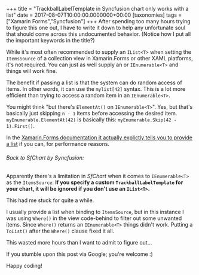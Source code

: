 +++
title = "TrackballLabelTemplate in Syncfusion chart only works with a list"
date = 2017-08-07T10:00:00.0000000+00:00
[taxonomies]
tags = ["Xamarin Forms","Syncfusion"]
+++
After spending too many hours trying to figure this one out, I have to write it down to help any unfortunate soul that should come across this undocumented behavior. (Notice how I put all the important keywords in the title?)

While it's most often recommended to supply an `IList<T>` when setting the `ItemsSource` of a collection view in Xamarin.Forms or other XAML platforms, it's not required. You can just as well supply an or `IEnumerable<T>` and things will work fine.

The benefit if passing a list is that the system can do random access of items. In other words, it can use the `mylist[42]` syntax. This is a lot more efficient than trying to access a random item in an `IEnumerable<T>`.

You might think "but there's `ElementAt()` on `IEnumerable<T>`". Yes, but that's basically just skipping `n - 1` items before accessing the desired item. `myEnumerable.ElementAt(42)` is basically this: `myEnumerable.Skip(42 - 1).First()`.

In the [Xamarin.Forms documentation it actually explictly tells you to provide a list](https://developer.xamarin.com/guides/xamarin-forms/user-interface/listview/performance/#Improving_ListView_Performance) if you can, for performance reasons.

###### Back to *SfChart* by Syncfusion:

Apparently there's a limitation in *SfChart* when it comes to `IEnumerable<T>` as the `ItemsSource`: **If you specify a custom `TrackballLabelTemplate` for your chart, it will be ignored if you don't use an `IList<T>`.**

This had me stuck for quite a while.

I usually provide a list when binding to `ItemsSource`, but in this instance I was using `Where()` in the view code-behind to filter out some unwanted items. Since `Where()` returns an `IEnumerable<T>` things didn't work. Putting a `ToList()` after the `Where()` clause fixed it all.

This wasted more hours than I want to admit to figure out...

If you stumble upon this post via Google; you're welcome :)

Happy coding!
